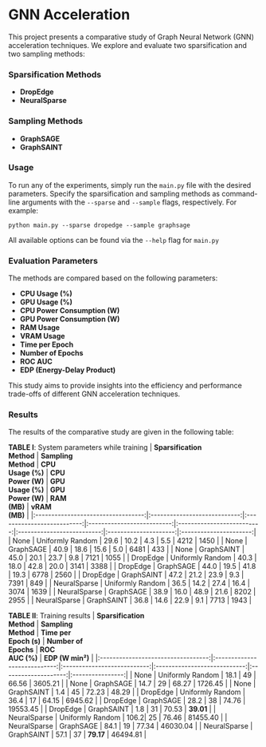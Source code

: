 # GNN Acceleration

This project presents a comparative study of Graph Neural Network (GNN) acceleration techniques. We explore and evaluate two sparsification and two sampling methods:

### Sparsification Methods
- **DropEdge**
- **NeuralSparse**

### Sampling Methods
- **GraphSAGE**
- **GraphSAINT**

### Usage
To run any of the experiments, simply run the `main.py` file with the desired parameters. Specify the sparsification and sampling methods as command-line arguments with the `--sparse` and `--sample` flags, respectively. For example:
```
python main.py --sparse dropedge --sample graphsage
```

All available options can be found via the `--help` flag for `main.py`

### Evaluation Parameters
The methods are compared based on the following parameters:
- **CPU Usage (%)**
- **GPU Usage (%)**
- **CPU Power Consumption (W)**
- **GPU Power Consumption (W)**
- **RAM Usage**
- **VRAM Usage**
- **Time per Epoch**
- **Number of Epochs**
- **ROC AUC**
- **EDP (Energy-Delay Product)**

This study aims to provide insights into the efficiency and performance trade-offs of different GNN acceleration techniques.

### Results
The results of the comparative study are given in the following table:

**TABLE I**: System parameters while training
| **Sparsification** <br> **Method** | **Sampling** <br> **Method** | **CPU** <br> **Usage (%)** | **CPU** <br> **Power (W)** | **GPU** <br> **Usage (%)** | **GPU** <br> **Power (W)** | **RAM** <br> **(MB)** | **vRAM** <br> **(MB)** |
|:----------------------------------:|:----------------------------:|:--------------------------:|:--------------------------:|:--------------------------:|:--------------------------:|:---------------------:|:----------------------:|
| None               | Uniformly Random | 29.6 | 10.2 | 4.3 | 5.5 | 4212 | 1450 |
| None               | GraphSAGE        | 40.9 | 18.6 | 15.6 | 5.0 | 6481 | 433 |
| None               | GraphSAINT       | 45.0 | 20.1 | 23.7 | 9.8 | 7121 | 1055 |
| DropEdge           | Uniformly Random | 40.3 | 18.0 | 42.8 | 20.0 | 3141 | 3388 |
| DropEdge           | GraphSAGE        | 44.0 | 19.5 | 41.8 | 19.3 | 6778 | 2560 |
| DropEdge           | GraphSAINT       | 47.2 | 21.2 | 23.9 | 9.3 | 7391 | 849 |
| NeuralSparse       | Uniformly Random | 36.5 | 14.2 | 27.4 | 16.4 | 3074 | 1639 |
| NeuralSparse       | GraphSAGE        | 38.9 | 16.0 | 48.9 | 21.6 | 8202 | 2955 |
| NeuralSparse       | GraphSAINT       | 36.8 | 14.6 | 22.9 | 9.1 | 7713 | 1943 |


**TABLE II**: Training results
| **Sparsification** <br> **Method** | **Sampling** <br> **Method** | **Time per** <br> **Epoch (s)** | **Number of** <br> **Epochs** | **ROC** <br> **AUC (%)** | **EDP (W min²)** |
|:----------------------------------:|:----------------------------:|:---------------------------:|:----------------------------:|:--------------------:|:----------------:|
| None               | Uniformly Random | 18.1 | 49 | 66.56 | 3605.21 |
| None               | GraphSAGE        | 14.7 | 29 | 68.27 | 1726.45 |
| None               | GraphSAINT       | 1.4  | 45 | 72.23 | 48.29 |
| DropEdge           | Uniformly Random | 36.4 | 17 | 64.15 | 6945.62 |
| DropEdge           | GraphSAGE        | 28.2 | 38 | 74.76 | 19553.45 |
| DropEdge           | GraphSAINT       | 1.8  | 31 | 70.53 | **39.01** |
| NeuralSparse       | Uniformly Random | 106.2| 25 | 76.46 | 81455.40 |
| NeuralSparse       | GraphSAGE        | 84.1 | 19 | 77.34 | 46030.04 |
| NeuralSparse       | GraphSAINT       | 57.1 | 37 | **79.17** | 46494.81 |
